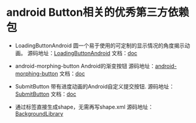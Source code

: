 # android Button相关的优秀第三方依赖包

*	LoadingButtonAndroid 圆一个易于使用的可定制的显示情况的角度揭示动画。
源码地址：[LoadingButtonAndroid](https://github.com/leandroBorgesFerreira/LoadingButtonAndroid) 文档：[doc](https://github.com/leandroBorgesFerreira/LoadingButtonAndroid/blob/master/READEME_CN.md)

*	android-morphing-button Android的渐变按钮
源码地址：[android-morphing-button](https://github.com/dmytrodanylyk/android-morphing-button) 文档：[doc](https://github.com/dmytrodanylyk/android-morphing-button/blob/master/READEME_CN.md)

*	SubmitButton 带有进度动画的Android自定义提交按钮.
源码地址：[SubmitButton](https://github.com/Someonewow/SubmitButton) 文档：[doc](https://github.com/Someonewow/SubmitButton/blob/master/README-zh.md)

* 通过标签直接生成shape，无需再写shape.xml
源码地址：[BackgroundLibrary](https://github.com/JavaNoober/BackgroundLibrary)
